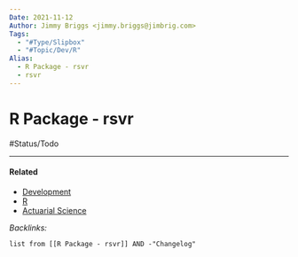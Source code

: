 ```yaml
---
Date: 2021-11-12
Author: Jimmy Briggs <jimmy.briggs@jimbrig.com>
Tags:
  - "#Type/Slipbox"
  - "#Topic/Dev/R"
Alias:
  - R Package - rsvr
  - rsvr
---
```


# R Package - rsvr

\#Status/Todo 

---

#### Related

* [Development](../MOCs/Development.md)
* [R](../MOCs/R.md)
* [Actuarial Science](../MOCs/Actuarial%20Science.md)

*Backlinks:*

````dataview
list from [[R Package - rsvr]] AND -"Changelog"
````
